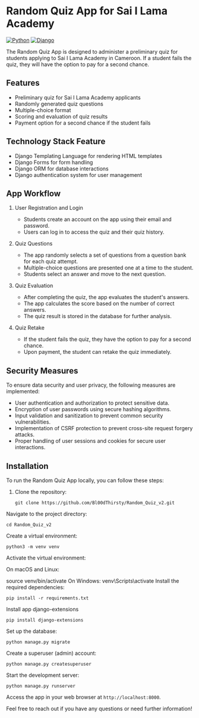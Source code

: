 # Random Quiz App for Sai I Lama Academy

[![Python](https://img.shields.io/badge/Python-3.x-blue)](https://www.python.org/)
[![Django](https://img.shields.io/badge/Django-3.x-green)](https://www.djangoproject.com/)

The Random Quiz App is designed to administer a preliminary quiz for students applying to Sai I Lama Academy in Cameroon. If a student fails the quiz, they will have the option to pay for a second chance.

## Features

- Preliminary quiz for Sai I Lama Academy applicants
- Randomly generated quiz questions
- Multiple-choice format
- Scoring and evaluation of quiz results
- Payment option for a second chance if the student fails

## Technology Stack Feature

- Django Templating Language for rendering HTML templates
- Django Forms for form handling
- Django ORM for database interactions
- Django authentication system for user management

## App Workflow

1. User Registration and Login
   - Students create an account on the app using their email and password.
   - Users can log in to access the quiz and their quiz history.

2. Quiz Questions
   - The app randomly selects a set of questions from a question bank for each quiz attempt.
   - Multiple-choice questions are presented one at a time to the student.
   - Students select an answer and move to the next question.

3. Quiz Evaluation
   - After completing the quiz, the app evaluates the student's answers.
   - The app calculates the score based on the number of correct answers.
   - The quiz result is stored in the database for further analysis.

4. Quiz Retake
   - If the student fails the quiz, they have the option to pay for a second chance.
   - Upon payment, the student can retake the quiz immediately.

## Security Measures

To ensure data security and user privacy, the following measures are implemented:

- User authentication and authorization to protect sensitive data.
- Encryption of user passwords using secure hashing algorithms.
- Input validation and sanitization to prevent common security vulnerabilities.
- Implementation of CSRF protection to prevent cross-site request forgery attacks.
- Proper handling of user sessions and cookies for secure user interactions.

## Installation

To run the Random Quiz App locally, you can follow these steps:

1. Clone the repository:

   ```
   git clone https://github.com/Bl00dThirsty/Random_Quiz_v2.git
   ```
Navigate to the project directory:

```
cd Random_Quiz_v2
```
Create a virtual environment:

```
python3 -m venv venv
```

Activate the virtual environment:

On macOS and Linux:

source venv/bin/activate
On Windows:
venv\Scripts\activate
Install the required dependencies:

```
pip install -r requirements.txt
```
Install app django-extensions
``` 
pip install django-extensions
```
Set up the database:

```
python manage.py migrate
```

Create a superuser (admin) account:

```
python manage.py createsuperuser
```

Start the development server:

```
python manage.py runserver
```
Access the app in your web browser at `http://localhost:8000`.

Feel free to reach out if you have any questions or need further information!
